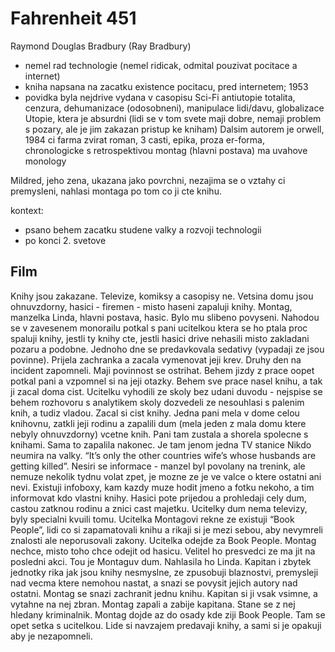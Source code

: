 # Fahrenheit 451

Raymond Douglas Bradbury (Ray Bradbury)
- nemel rad technologie (nemel ridicak, odmital pouzivat pocitace a internet)
- kniha napsana na zacatku existence pocitacu, pred internetem; 1953
- povidka byla nejdrive vydana v casopisu
Sci-Fi antiutopie
totalita, cenzura, dehumanizace (odosobneni), manipulace lidi/davu, globalizace
Utopie, ktera je absurdni (lidi se v tom svete maji dobre, nemaji problem s pozary, ale je jim zakazan pristup ke kniham)
Dalsim autorem je orwell, 1984 ci farma zvirat
roman, 3 casti, epika, proza
er-forma, chronologicke s retrospektivou
montag (hlavni postava) ma uvahove monology

Mildred, jeho zena, ukazana jako povrchni, nezajima se o vztahy ci premysleni, nahlasi montaga po tom co ji cte knihu.

kontext:
- psano behem zacatku studene valky a rozvoji technologii
- po konci 2. svetove

## Film
Knihy jsou zakazane. Televize, komiksy a casopisy ne. Vetsina domu jsou ohnuvzdorny, hasici - firemen - misto haseni zapaluji knihy.
Montag, manzelka Linda, hlavni postava, hasic. Bylo mu slibeno povyseni. Nahodou se v zavesenem monorailu potkal s pani ucitelkou ktera se ho ptala proc spaluji knihy, jestli ty knihy cte, jestli hasici drive nehasili misto zakladani pozaru a podobne. Jednoho dne se predavkovala sedativy (vypadaji ze jsou povinne). Prijela zachranka a zacala vymenovat jeji krev. Druhy den na incident zapomneli. Maji povinnost se ostrihat.
Behem jizdy z prace oopet potkal pani a vzpomnel si na jeji otazky. Behem sve prace nasel knihu, a tak ji zacal doma cist. 
Ucitelku vyhodili ze skoly bez udani duvodu - nejspise se behem rozhovoru s analytikem skoly dozvedeli ze nesouhlasi s palenim knih, a tudiz vladou.
Zacal si cist knihy.
Jedna pani mela v dome celou knihovnu, zatkli jeji rodinu a zapalili dum (mela jeden z mala domu ktere nebyly ohnuvzdorny) vcetne knih. Pani tam zustala a shorela spolecne s knihami. Sama to zapalila nakonec.
Je tam jenom jedna TV stanice
Nikdo neumira na valky. “It’s only the other countries wife’s whose husbands are getting killed”. Nesiri se informace - manzel byl povolany na trenink, ale nemuze nekolik tydnu volat zpet, je mozne ze je ve valce o ktere ostatni ani nevi.
Existuji infoboxy, kam kazdy muze hodit jmeno a fotku nekoho, a tim informovat kdo vlastni knihy. Hasici pote prijedou a prohledaji cely dum, castou zatknou rodinu a znici cast majetku.
Ucitelky dum nema televizy, byly specialni kvuili tomu.
Ucitelka Montagovi rekne ze existuji “Book People”, lidi co si zapamatovali knihu a rikaji si je mezi sebou, aby nevymreli znalosti ale neporusovali zakony.
Ucitelka odejde za Book People.
Montag nechce, misto toho chce odejit od hasicu.
Velitel ho presvedci ze ma jit na posledni akci.
Tou je Montaguv dum. Nahlasila ho Linda.
Kapitan i zbytek jednotky rika jak jsou knihy nesmyslne, ze zpusobuji blaznostvi, premysleji nad vecma ktere nemohou nastat, a snazi se povysit jejich autory nad ostatni.
Montag se snazi zachranit jednu knihu. Kapitan si ji vsak vsimne, a vytahne na nej zbran.
Montag zapali a zabije kapitana.
Stane se z nej hledany kriminalnik.
Montag dojde az do osady kde ziji Book People.
Tam se opet setka s ucitelkou. Lide si navzajem predavaji knihy, a sami si je opakuji aby je nezapomneli.
